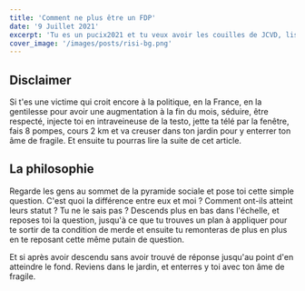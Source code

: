 ```yaml
---
title: 'Comment ne plus être un FDP'
date: '9 Juillet 2021'
excerpt: 'Tu es un pucix2021 et tu veux avoir les couilles de JCVD, lis moi'
cover_image: '/images/posts/risi-bg.png'
---
```


## Disclaimer
Si t'es une victime qui croit encore à la politique, en la France, en la gentilesse pour avoir une augmentation à la fin du mois, séduire, être respecté, injecte toi en intraveineuse de la testo, jette ta télé par la fenêtre, fais 8 pompes, cours 2 km et va creuser dans ton jardin pour y enterrer ton âme de fragile. Et ensuite tu pourras lire la suite de cet article.

## La philosophie
Regarde les gens au sommet de la pyramide sociale et pose toi cette simple question. C'est quoi la différence entre eux et moi ? Comment ont-ils atteint leurs statut ? Tu ne le sais pas ? Descends plus en bas dans l'échelle, et reposes toi la question, jusqu'à ce que tu trouves un plan à appliquer pour te sortir de ta condition de merde et ensuite tu remonteras de plus en plus en te reposant cette même putain de question.

Et si après avoir descendu sans avoir trouvé de réponse jusqu'au point d'en atteindre le fond. Reviens dans le jardin, et enterres y toi avec ton âme de fragile.

